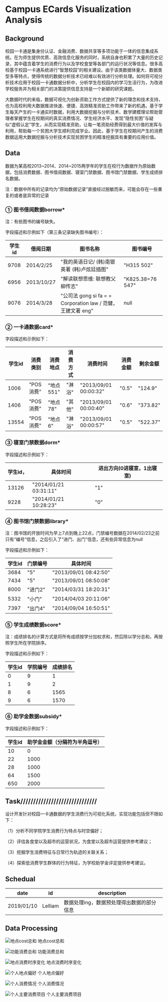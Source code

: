# Campus ECards Visualization Analysis

## Background

校园一卡通是集身份认证、金融消费、数据共享等多项功能于一体的信息集成系统。在为师生提供优质、高效信息化服务的同时，系统自身也积累了大量的历史记录，其中蕴含着学生的消费行为以及学校食堂等各部门的运行状况等信息。很多高校基于校园一卡通系统进行“智慧校园”的相关建设。由于该类数据体量大、数据类型多等特点，使得传统的数据分析技术已经难以有效进行分析处理。如何将可视分析技术应用于校园一卡通数据分析中，分析学生在校园内的学习生活行为，为改进学校服务并为相关部门的决策提供信息支持是一个新颖的研究课题。

大数据时代的来临，数据可视化为创新资助工作方式提供了新的理念和技术支持，也为高校利用大数据推进快速、便捷、高效精准资助工作带来了新的机遇。基于学生每天产生的一卡通实时数据，利用大数据挖掘与分析技术、数学建模理论帮助管理者掌握学生在校期间的真实消费情况、学生经济水平、发现“隐性贫困”与疑似“虚假认定”学生，从而实现精准资助，让每一笔资助经费得到最大价值的发挥与利用，帮助每一个贫困大学生顺利完成学业。因此，基于学生在校期间产生的消费数据运用大数据挖掘与分析技术实现贫困学生的精准挖掘具有重要的应用价值。

## Data

数据为某高校2013~2014、2014~2015两学年的学生在校行为数据作为原始数据，包括消费数据、图书借阅数据、寝室门禁数据、图书馆门禁数据、学生成绩排名数据。

注：数据中所有的记录均为“原始数据记录”直接经过脱敏而来，可能会存在一些重复的或者是异常的记录

### ① 图书借阅数据borrow*

注：有些图书的编号缺失。

字段描述和示例如下（第三条记录缺失图书编号）：

| 学生id | 借阅日期   | 图书名称                                                     | 图书编号          |
| ------ | ---------- | ------------------------------------------------------------ | ----------------- |
| 9708   | 2014/2/25  | "我的英语日记/ (韩)南银英著 (韩)卢炫廷插图"                  | "H315  502"       |
| 6956   | 2013/10/27 | "解读联想思维: 联想教父柳传志"                               | "K825.38=76  547" |
| 9076   | 2014/3/28  | "公司法 gong si fa  = = Corporation law / 范健，王建文著 eng" | null              |

### ②  一卡通数据card*

字段描述和示例如下：

| 学生id | 消费类别  | 消费地点  | 消费方式 | 消费时间               | 消费金额 | 剩余金额 |
| ------ | --------- | --------- | -------- | ---------------------- | -------- | -------- |
| 1006   | "POS消费" | "地点551" | "淋浴"   | "2013/09/01  00:00:32" | "0.5"    | "124.9"  |
| 1406   | "POS消费" | "地点78"  | "其他"   | "2013/09/01  00:00:40" | "0.6"    | "373.82" |
| 13554  | "POS消费" | "地点6"   | "淋浴"   | "2013/09/01  00:00:57" | "0.5"    | "522.37" |

### ③ 寝室门禁数据dorm*

字段描述和示例如下：

| 学生id， | 具体时间               | 进出方向(0进寝室，1出寝室) |
| -------- | ---------------------- | -------------------------- |
| 13126    | "2014/01/21  03:31:11" | "1"                        |
| 9228     | "2014/01/21  10:28:23" | "0"                        |

### ④ 图书馆门禁数据library*

注：图书馆的开放时间为早上7点到晚上22点，门禁编号数据在2014/02/23之前只有“编号”信息，之后引入了“进门、出门”信息，还有些异常信息为null

字段描述和示例如下：

| 学生id | 门禁编号 | 具体时间               |
| ------ | -------- | ---------------------- |
| 3684   | "5"      | "2013/09/01  08:42:50" |
| 7434   | "5"      | "2013/09/01  08:50:08" |
| 8000   | "进门2"  | "2014/03/31  18:20:31" |
| 5332   | "小门"   | "2014/04/03  20:11:06" |
| 7397   | "出门4"  | "2014/09/04  16:50:51" |

### ⑤ 学生成绩数据score*

注：成绩排名的计算方式是将所有成绩按学分加权求和，然后除以学分总和，再按照学生所在学院排序。

字段描述和示例如下：

| 学生id | 学院编号 | 成绩排名 |
| ------ | -------- | -------- |
| 0      | 9        | 1        |
| 1      | 9        | 2        |
| 8      | 6        | 1565     |
| 9      | 6        | 1570     |

### ⑥ 助学金数据subsidy*

字段描述和示例如下：

| 学生id | 助学金金额（分隔符为半角逗号） |
| ------ | ------------------------------ |
| 10     | 0                              |
| 22     | 1000                           |
| 28     | 1000                           |
| 64     | 1500                           |
| 650    | 2000                           |

## Task//////////////////////////////

设计开发针对校园一卡通数据的学生消费行为可视化系统，实现功能包括但不限如下：

（1）分析不同学院学生消费行为特点与时空偏好；

（2）评估各食堂以及超市的运营状况，为食堂以及超市运营提供参考建议；

（3）挖掘学生消费特征与日常行为轨迹的关联关系；

（4）探索低消费学生群体的行为特征，为学校助学金评定提供参考建议。

## Schedual

| date   | id       | description |
| ------ | -------- | -------- |
| 2019/01/10   | Lelliam        | 数据处理ing，数据预处理得出数据的部分信息      |

## Data Processing

![地点cost总和](assets/images/地点cost总和.png)
地点cost总和

![功能消费总和](assets/images/功能消费总和.png)
功能消费总和

![地点消费时序变化](assets/images/地点消费时序变化.png)
地点消费时序变化

![个人地点偏好](assets/images/个人地点偏好.png)
 个人地点偏好

![个人消费情况](assets/images/个人消费情况.png)
个人消费情况

![个人主要消费项目](assets/images/个人主要消费项目.png)
个人主要消费项目

